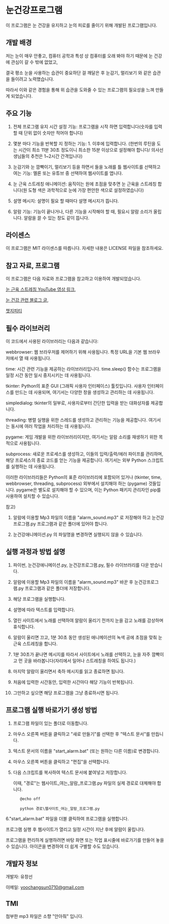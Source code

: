 # 눈건강프로그램

이 프로그램은 눈 건강을 유지하고 눈의 피로를 줄이기 위해 개발된 프로그램입니다. 


## 개발 배경

저는 눈이 매우 안좋고, 컴퓨터 공학과 특성 상 컴퓨터를 오래 봐야 하기 때문에 눈 건강에 관심이 갈 수 밖에 없었고, 

결국 평소 눈을 사용하는 습관이 중요하단 걸 깨달은 후 눈감기, 멀리보기 와 같은 습관을 들이려고 노력했습니다.

따라서 이와 같은 경험을 통해 위 습관을 도와줄 수 있는 프로그램의 필요성을 느껴 만들게 되었습니다.


## 주요 기능

1. 전체 프로그램 유지 시간 설정 기능: 프로그램을 시작 하면 입력합니다(숫자를 입력 할 때 단위 없이 숫자만 적어야 합니다)

2. 몇분 마다 기능을 반복할 지 정하는 기능: 1. 이후에 입력합니다.
   (한번의 루틴을 도는 시간이 최소 11분 30초 정도이니 최소한 15분 이상으로 설정해야 합니다/ 의사선생님들의 추천은 1~2시간 간격입니다)

4. 눈감기와 눈 깜빡이기, 멀리보기 등을 하면서 들을 노래를 틀 웹사이트를 선택하고 여는 기능: 멜론 또는 유튜브 중 선택하여 웹사이트를 엽니다.

5. 눈 근육 스트레칭 애니메이션: 움직이는 원에 초점을 맞추면 눈 근육을 스트레칭 합니다(원 도형 색은 과학적으로 눈에 가장 편안한 색으로 설정하였습니다)

6. 설명 메시지: 설명이 필요 할 때마다 설명 메시지가 뜹니다.

7. 알람 기능: 기능이 끝나거나, 다른 기능을 시작해야 할 때, 필요시 알람 소리가 울립니다. 알람을 끌 수 있는 창도 같이 뜹니다.


## 라이센스

이 프로그램은 MIT 라이센스를 따릅니다. 자세한 내용은 LICENSE 파일을 참조하세요.


## 참고 자료, 프로그램


이 프로그램은 다음 자료와 프로그램을 참고하고 이용하여 개발되었습니다.

[눈 근육 스트레칭 YouTube 영상 링크](https://www.youtube.com/watch?v=v17nMtAQDOQ),

[눈 건강 관련 블로그 글](https://www.bnviit.com/blog/health/%EC%86%8C%EC%A4%91%ED%95%9C-%EB%82%B4-%EB%88%88%EC%9D%84-%EC%A7%80%ED%82%A4%EB%A0%A4%EB%A9%B4-%EC%9D%BC%EC%83%81-%EC%86%8D-%EC%9E%91%EC%9D%80-%EC%8A%B5%EA%B4%80%EC%9C%BC%EB%A1%9C-%ED%8F%89%EC%83%9D/),

[챗지피티](https://chat.openai.com/)


## 필수 라이브러리

이 코드에서 사용된 라이브러리는 다음과 같습니다:

webbrowser: 웹 브라우저를 제어하기 위해 사용됩니다. 특정 URL을 기본 웹 브라우저에서 열 때 사용됩니다.

time: 시간 관련 기능을 제공하는 라이브러리입니다. time.sleep() 함수는 프로그램을 일정 시간 동안 일시 중지시키는 데 사용됩니다.

tkinter: Python의 표준 GUI (그래픽 사용자 인터페이스) 툴킷입니다. 사용자 인터페이스를 만드는 데 사용되며, 여기서는 다양한 창을 생성하고 관리하는 데 사용됩니다.

simpledialog: tkinter의 일부로, 사용자로부터 간단한 입력을 받는 대화상자를 제공합니다.

threading: 병렬 실행을 위한 스레드를 생성하고 관리하는 기능을 제공합니다. 여기서는 동시에 여러 작업을 처리하는 데 사용됩니다.

pygame: 게임 개발을 위한 라이브러리이지만, 여기서는 알람 소리를 재생하기 위한 목적으로 사용됩니다.

subprocess: 새로운 프로세스를 생성하고, 이들의 입력/출력/에러 파이프를 관리하며, 해당 프로세스의 종료 코드를 얻는 기능을 제공합니다. 여기서는 외부 Python 스크립트를 실행하는 데 사용됩니다.

이러한 라이브러리들은 Python의 표준 라이브러리에 포함되어 있거나 (tkinter, time, webbrowser, threading, subprocess) 외부에서 설치해야 하는 (pygame) 것들입니다. pygame은 별도로 설치해야 할 수 있으며, 이는 Python 패키지 관리자인 pip를 사용하여 설치할 수 있습니다.

참고)
1. 알람에 이용할 Mp3 파일의 이름을 "alarm_sound.mp3" 로 저장해야 하고 눈건강프로그램.py 프로그램과 같은 폴더에 있어야 합니다.

2. 눈건강애니메이션.py 의 파일명을 변경하면 실행되지 않을 수 있습니다.


## 실행 과정과 방법 설명

1. 파이썬, 눈건강애니메이션.py, 눈건강프로그램.py, 필수 라이브러리를 다운 받습니다.

2. 알람에 이용할 Mp3 파일의 이름을 "alarm_sound.mp3" 바꾼 후 눈건강프로그램.py 프로그램과 같은 폴더에 저장합니다.

3. 해당 프로그램을 실행합니다.

4. 설명에 따라 텍스트를 입력합니다.

5. 열린 사이트에서 노래를 선택하여 알람이 울리기 전까지 눈을 감고 노래를 감상하며 휴식합니다.

6. 알람이 울리면 끄고, 1분 30초 동안 생성된 애니메이션의 녹색 공에 초점을 맞춰 눈 근육 스트레칭을 합니다.

7. 1분 30초가 끝나면 메시지를 따라서 사이트에서 노래를 선택하고, 눈을 자주 깜빡이고 먼 곳을 바라봅니다(자리에서 일어나 스트레칭을 하여도 됩니다.)

8. 마지막 알람이 울리면서 축하 메시지를 읽고 종료하면 됩니다.

9. 처음에 입력한 시간동안, 입력한 시간마다 해당 기능이 반복됩니다.

10. 그만하고 싶으면 해당 프로그램을 그냥 종료하시면 됩니다.


## 프로그램 실행 바로가기 생성 방법

1. 프로그램 파일이 있는 폴더로 이동합니다.

2. 마우스 오른쪽 버튼을 클릭하고 "새로 만들기"를 선택한 후 "텍스트 문서"를 만듭니다.

3. 텍스트 문서의 이름을 "start_alarm.bat" (또는 원하는 다른 이름)로 변경합니다.

4. 마우스 오른쪽 버튼을 클릭하고 "편집"을 선택합니다.

5. 다음 스크립트를 복사하여 텍스트 문서에 붙여넣고 저장합니다.

   이때, "경로"는 웹사이트_여는_알람_프로그램.py 파일의 실제 경로로 대체해야 합니다.

   ```batch
      @echo off

      python 경로\웹사이트_여는_알람_프로그램.py
6."start_alarm.bat" 파일을 더블 클릭하여 프로그램을 실행합니다.

   프로그램 실행 후 웹사이트가 열리고 일정 시간이 지난 후에 알람이 울립니다. 

   프로그램을 편리하게 실행하려면 바탕 화면 또는 작업 표시줄에 바로가기를 만들어 놓을 수 있습니다. 아이콘을 변경하여 더 쉽게 구별할 수도 있습니다.


## 개발자 정보

개발자: 유창선

이메일: yoochangsun0710@gmail.com


## TMI

첨부한 mp3 파일은 소향 "안아줘" 입니다.


